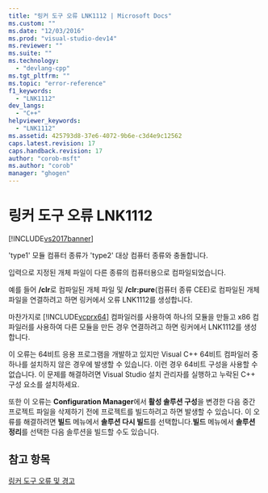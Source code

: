 ```yaml
---
title: "링커 도구 오류 LNK1112 | Microsoft Docs"
ms.custom: ""
ms.date: "12/03/2016"
ms.prod: "visual-studio-dev14"
ms.reviewer: ""
ms.suite: ""
ms.technology: 
  - "devlang-cpp"
ms.tgt_pltfrm: ""
ms.topic: "error-reference"
f1_keywords: 
  - "LNK1112"
dev_langs: 
  - "C++"
helpviewer_keywords: 
  - "LNK1112"
ms.assetid: 425793d8-37e6-4072-9b6e-c3d4e9c12562
caps.latest.revision: 17
caps.handback.revision: 17
author: "corob-msft"
ms.author: "corob"
manager: "ghogen"
---
```

# 링커 도구 오류 LNK1112
[!INCLUDE[vs2017banner](../../assembler/inline/includes/vs2017banner.md)]

'type1' 모듈 컴퓨터 종류가 'type2' 대상 컴퓨터 종류와 충돌합니다.  
  
 입력으로 지정된 개체 파일이 다른 종류의 컴퓨터용으로 컴파일되었습니다.  
  
 예를 들어 **\/clr**로 컴파일된 개체 파일 및 **\/clr:pure**\(컴퓨터 종류 CEE\)로 컴파일된 개체 파일을 연결하려고 하면 링커에서 오류 LNK1112를 생성합니다.  
  
 마찬가지로 [!INCLUDE[vcprx64](../../assembler/inline/includes/vcprx64_md.md)] 컴파일러를 사용하여 하나의 모듈을 만들고 x86 컴파일러를 사용하여 다른 모듈을 만든 경우 연결하려고 하면 링커에서 LNK1112를 생성합니다.  
  
 이 오류는 64비트 응용 프로그램을 개발하고 있지만 Visual C\+\+ 64비트 컴파일러 중 하나를 설치하지 않은 경우에 발생할 수 있습니다. 이런 경우 64비트 구성을 사용할 수 없습니다. 이 문제를 해결하려면 Visual Studio 설치 관리자를 실행하고 누락된 C\+\+ 구성 요소를 설치하세요.  
  
 또한 이 오류는 **Configuration Manager**에서 **활성 솔루션 구성**을 변경한 다음 중간 프로젝트 파일을 삭제하기 전에 프로젝트를 빌드하려고 하면 발생할 수 있습니다. 이 오류를 해결하려면 **빌드** 메뉴에서 **솔루션 다시 빌드**를 선택합니다.**빌드** 메뉴에서 **솔루션 정리**를 선택한 다음 솔루션을 빌드할 수도 있습니다.  
  
## 참고 항목  
 [링커 도구 오류 및 경고](../../error-messages/tool-errors/linker-tools-errors-and-warnings.md)